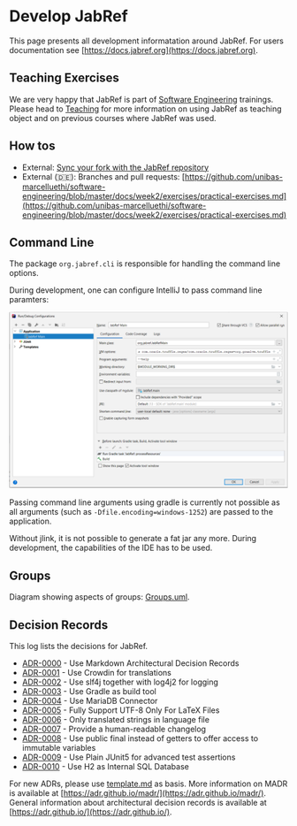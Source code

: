 # Develop JabRef

This page presents all development informatation around JabRef. For users documentation see [https://docs.jabref.org](https://docs.jabref.org).

## Teaching Exercises

We are very happy that JabRef is part of [Software Engineering](https://en.wikipedia.org/wiki/Software_engineering) trainings.
Please head to [Teaching](teaching.md) for more information on using JabRef as teaching object and on previous courses where JabRef was used.

## How tos

* External: [Sync your fork with the JabRef repository](https://help.github.com/articles/syncing-a-fork/)
* External \(🇩🇪\): Branches and pull requests: [https://github.com/unibas-marcelluethi/software-engineering/blob/master/docs/week2/exercises/practical-exercises.md](https://github.com/unibas-marcelluethi/software-engineering/blob/master/docs/week2/exercises/practical-exercises.md)

## Command Line

The package `org.jabref.cli` is responsible for handling the command line options.

During development, one can configure IntelliJ to pass command line paramters:

![IntelliJ-run-configuration](images/intellij-run-configuration-command-line.png)

Passing command line arguments using gradle is currently not possible as all arguments \(such as `-Dfile.encoding=windows-1252`\) are passed to the application.

Without jlink, it is not possible to generate a fat jar any more. During development, the capabilities of the IDE has to be used.

## Groups

Diagram showing aspects of groups: [Groups.uml](Groups.uml).

## Decision Records

This log lists the decisions for JabRef.

* [ADR-0000](adr/0000-use-markdown-architectural-decision-records.md) - Use Markdown Architectural Decision Records
* [ADR-0001](adr/0001-use-crowdin-for-translations.md) - Use Crowdin for translations
* [ADR-0002](adr/0002-use-slf4j-for-logging.md) - Use slf4j together with log4j2 for logging
* [ADR-0003](adr/0003-use-gradle-as-build-tool.md) - Use Gradle as build tool
* [ADR-0004](adr/0004-use-mariadb-connector.md) - Use MariaDB Connector
* [ADR-0005](adr/0005-fully-support-utf8-only-for-latex-files.md) - Fully Support UTF-8 Only For LaTeX Files
* [ADR-0006](adr/0006-only-translated-strings-in-language-file.md) - Only translated strings in language file
* [ADR-0007](adr/0007-human-readable-changelog.md) - Provide a human-readable changelog
* [ADR-0008](adr/0008-use-public-final-instead-of-getters.md) - Use public final instead of getters to offer access to immutable variables
* [ADR-0009](adr/0009-use-plain-junit5-for-testing.md) - Use Plain JUnit5 for advanced test assertions
* [ADR-0010](0010-use-h2-as-internal-database.md) - Use H2 as Internal SQL Database

For new ADRs, please use [template.md](adr/template.md) as basis. More information on MADR is available at [https://adr.github.io/madr/](https://adr.github.io/madr/). General information about architectural decision records is available at [https://adr.github.io/](https://adr.github.io/).

